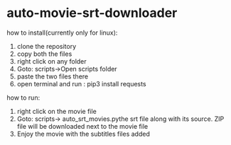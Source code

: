 # auto-movie-srt-downloader

how to install(currently only for linux):
1. clone the repository
2. copy both the files
3. right click on any folder
4. Goto: scripts->Open scripts folder
5. paste the two files there
6. open terminal and run : pip3 install requests


how to run:
  1. right click on the movie file
  2. Goto: scripts-> auto_srt_movies.pythe srt file along with its source. ZIP file will be downloaded next to the movie file
  3. Enjoy the movie with the subtitles files added
  

